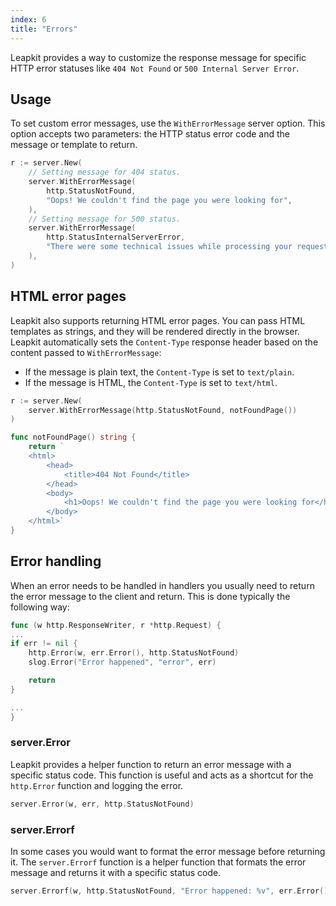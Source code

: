 ```yaml
---
index: 6
title: "Errors"
---
```


Leapkit provides a way to customize the response message for specific HTTP error statuses like `404 Not Found` or `500 Internal Server Error`.

## Usage

To set custom error messages, use the `WithErrorMessage` server option. This option accepts two parameters: the HTTP status error code and the message or template to return.

```go
r := server.New(
    // Setting message for 404 status.
	server.WithErrorMessage(
        http.StatusNotFound,
        "Oops! We couldn't find the page you were looking for",
    ),
    // Setting message for 500 status.
	server.WithErrorMessage(
        http.StatusInternalServerError,
        "There were some technical issues while processing your request",
    ),
)
```

## HTML error pages

Leapkit also supports returning HTML error pages. You can pass HTML templates as strings, and they will be rendered directly in the browser. Leapkit automatically sets the `Content-Type` response header based on the content passed to `WithErrorMessage`:

- If the message is plain text, the `Content-Type` is set to `text/plain`.
- If the message is HTML, the `Content-Type` is set to `text/html`.


```go
r := server.New(
    server.WithErrorMessage(http.StatusNotFound, notFoundPage())
)

func notFoundPage() string {
    return `
    <html>
        <head>
            <title>404 Not Found</title>
        </head>
        <body>
            <h1>Oops! We couldn't find the page you were looking for</h1>
        </body>
    </html>`
}
```

## Error handling

When an error needs to be handled in handlers you usually need to return the error message to the client and return. This is done typically the following way:

```go
func (w http.ResponseWriter, r *http.Request) {
...
if err != nil {
	http.Error(w, err.Error(), http.StatusNotFound)
	slog.Error("Error happened", "error", err)

	return
}

...
}
```

### server.Error

Leapkit provides a helper function to return an error message with a specific status code. This function is useful and acts as a shortcut for the `http.Error` function and logging the error.

```go
server.Error(w, err, http.StatusNotFound)
```

### server.Errorf

In some cases you would want to format the error message before returning it. The `server.Errorf` function is a helper function that formats the error message and returns it with a specific status code.

```go
server.Errorf(w, http.StatusNotFound, "Error happened: %v", err.Error())
```
